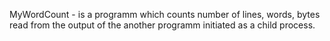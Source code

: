 MyWordCount - is a programm which counts number of lines, words, bytes read from the output of the another programm initiated as a child process.